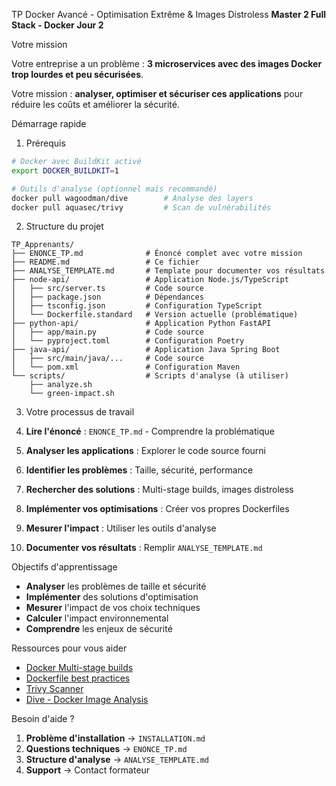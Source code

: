 TP Docker Avancé - Optimisation Extrême & Images Distroless
**Master 2 Full Stack - Docker Jour 2**

Votre mission

Votre entreprise a un problème : **3 microservices avec des images Docker trop lourdes et peu sécurisées**. 

Votre mission : **analyser, optimiser et sécuriser ces applications** pour réduire les coûts et améliorer la sécurité.

Démarrage rapide

1. Prérequis
```bash
# Docker avec BuildKit activé
export DOCKER_BUILDKIT=1

# Outils d'analyse (optionnel mais recommandé)
docker pull wagoodman/dive        # Analyse des layers
docker pull aquasec/trivy         # Scan de vulnérabilités
```

2. Structure du projet
```
TP_Apprenants/
├── ENONCE_TP.md              # Énoncé complet avec votre mission
├── README.md                 # Ce fichier
├── ANALYSE_TEMPLATE.md       # Template pour documenter vos résultats
├── node-api/                 # Application Node.js/TypeScript
│   ├── src/server.ts         # Code source
│   ├── package.json          # Dépendances
│   ├── tsconfig.json         # Configuration TypeScript
│   └── Dockerfile.standard   # Version actuelle (problématique)
├── python-api/               # Application Python FastAPI
│   ├── app/main.py           # Code source
│   └── pyproject.toml        # Configuration Poetry
├── java-api/                 # Application Java Spring Boot
│   ├── src/main/java/...     # Code source
│   └── pom.xml               # Configuration Maven
└── scripts/                  # Scripts d'analyse (à utiliser)
    ├── analyze.sh
    └── green-impact.sh
```

3. Votre processus de travail

1. **Lire l'énoncé** : `ENONCE_TP.md` - Comprendre la problématique
2. **Analyser les applications** : Explorer le code source fourni
3. **Identifier les problèmes** : Taille, sécurité, performance
4. **Rechercher des solutions** : Multi-stage builds, images distroless
5. **Implémenter vos optimisations** : Créer vos propres Dockerfiles
6. **Mesurer l'impact** : Utiliser les outils d'analyse
7. **Documenter vos résultats** : Remplir `ANALYSE_TEMPLATE.md`

Objectifs d'apprentissage

- **Analyser** les problèmes de taille et sécurité
- **Implémenter** des solutions d'optimisation
- **Mesurer** l'impact de vos choix techniques
- **Calculer** l'impact environnemental
- **Comprendre** les enjeux de sécurité

Ressources pour vous aider

- [Docker Multi-stage builds](https://docs.docker.com/build/building/multi-stage/)
- [Dockerfile best practices](https://docs.docker.com/develop/dev-best-practices/)
- [Trivy Scanner](https://aquasecurity.github.io/trivy/)
- [Dive - Docker Image Analysis](https://github.com/wagoodman/dive)

Besoin d'aide ?

1. **Problème d'installation** → `INSTALLATION.md`
2. **Questions techniques** → `ENONCE_TP.md`
3. **Structure d'analyse** → `ANALYSE_TEMPLATE.md`
4. **Support** → Contact formateur


